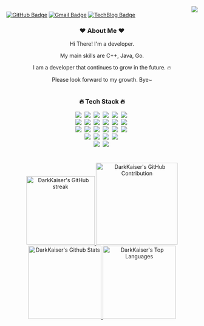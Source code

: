 <a href="https://hits.seeyoufarm.com">
  <img align="right" src="https://hits.seeyoufarm.com/api/count/incr/badge.svg?url=https%3A%2F%2Fgithub.com%2FDarkKaiser%2Fhit-counter&count_bg=%2379C83D&title_bg=%23555555&icon=&icon_color=%23E7E7E7&title=Visitors&edge_flat=false"/>
</a>

[![GitHub Badge](https://img.shields.io/badge/-DarkKaiser-grey?style=flat&logo=github&logoColor=white&link=https://github.com/DarkKaiser/)](https://www.github.com/DarkKaiser/) 
[![Gmail Badge](https://img.shields.io/badge/-darkkaiser@gmail.com-c14438?style=flat&logo=Gmail&logoColor=white&link=mailto:darkkaiser@gmail.com)](mailto:darkkaiser@gmail.com) 
[![TechBlog Badge](https://img.shields.io/badge/Tech%20Blog-yellow?style=flat&logo=GitHub%20Sponsors&logoColor=white)](http://www.darkkaiser.com/)

<div align="center">

<h3><b>❤️ About Me ❤️</b></h3>
<p>Hi There! I'm a developer.</p>
<p>My main skills are C++, Java, Go.</p>
<p>I am a developer that continues to grow in the future. 🔥</p>
<p>Please look forward to my growth. Bye~</p>

#
<h3>🔥 Tech Stack 🔥</h3>

<p>
  <img src="https://img.shields.io/badge/c-%2300599C.svg?style=flat&logo=c&logoColor=white"/>&nbsp;
  <img src="https://img.shields.io/badge/C++-00599C?style=flat&logo=cplusplus&logoColor=white"/>&nbsp;
  <img src="https://img.shields.io/badge/java-%23ED8B00.svg?style=flat&logo=openjdk&logoColor=white"/>&nbsp;
  <img src="https://img.shields.io/badge/Go-00ADD8?style=flat&logo=Go&logoColor=white"/>&nbsp;
  <img src="https://img.shields.io/badge/Python-3766AB?style=flat&logo=Python&logoColor=white"/>&nbsp;
  <img src="https://img.shields.io/badge/Javascript-ffb13b?style=flat&logo=javascript&logoColor=white"/>&nbsp;
  <br/>
  <img src="https://img.shields.io/badge/Visual%20Studio-5C2D91.svg?style=flat&logo=visual-studio&logoColor=white"/>&nbsp;
  <img src="https://img.shields.io/badge/Visual%20Studio%20Code-0078d7.svg?style=flat&logo=visual-studio-code&logoColor=white"/>&nbsp;
  <img src="https://img.shields.io/badge/IntelliJIDEA-000000.svg?style=flat&logo=intellij-idea&logoColor=white"/>&nbsp;
  <img src="https://img.shields.io/badge/GoLand-0f0f0f?&style=flat&logo=goland&logoColor=white"/>&nbsp;
  <img src="https://img.shields.io/badge/Eclipse-FE7A16.svg?style=flat&logo=Eclipse&logoColor=white"/>&nbsp;  
  <img src="https://img.shields.io/badge/sublime_text-%23575757.svg?style=flat&logo=sublime-text&logoColor=important"/>&nbsp;
  <br/>
  <img src="https://img.shields.io/badge/GitHub-gray?style=flat&logo=GitHub&logoColor=black"/>&nbsp;
  <img src="https://img.shields.io/badge/Git-blue?style=flat&logo=Git&logoColor=F05032"/>&nbsp;
  <img src="https://img.shields.io/badge/subversion-%23809CC9.svg?style=flat&logo=subversion&logoColor=white"/>&nbsp;
  <img src="https://img.shields.io/badge/Docker-2496ED?style=flat&logo=Docker&logoColor=white"/>&nbsp;
  <img src="https://img.shields.io/badge/jenkins-%232C5263.svg?style=flat&logo=jenkins&logoColor=white"/>&nbsp;
  <img src="https://img.shields.io/badge/Notion-b4f5bd?style=flat&logo=Notion&logoColor=black"/>&nbsp;
  <br/>
  <img src="https://img.shields.io/badge/Microsoft%20SQL%20Server-CC2927?style=flat&logo=microsoft%20sql%20server&logoColor=white"/>&nbsp;
  <img src="https://img.shields.io/badge/Mysql-E6B91E?style=flat&logo=MySql&logoColor=white"/>&nbsp;
  <img src="https://img.shields.io/badge/MariaDB-003545?style=flat&logo=mariadb&logoColor=white"/>&nbsp;
  <img src="https://img.shields.io/badge/sqlite-%2307405e.svg?style=flat&logo=sqlite&logoColor=white"/>&nbsp;
  <br/>
  <img src="https://img.shields.io/badge/Windows-0078D6?style=flat&logo=windows&logoColor=white">&nbsp;
  <img src="https://img.shields.io/badge/Linux-FCC624?style=flat&logo=linux&logoColor=black">&nbsp;
</p>

#
<a href="https://github.com/DarkKaiser">
  <img src="https://github-readme-streak-stats.herokuapp.com/?user=DarkKaiser&theme=dracula&border=7F3FBF&background=0D1117" alt="DarkKaiser's GitHub streak" height="180px"/>
</a>

<a href="https://github.com/DarkKaiser">
  <img src="http://github-profile-summary-cards.vercel.app/api/cards/profile-details?username=DarkKaiser&theme=dracula" alt="DarkKaiser's GitHub Contribution" height="215px"/>
</a>

<a href="https://github.com/DarkKaiser">
  <img alt="DarkKaiser's Github Stats" src="https://github-readme-stats.vercel.app/api?username=DarkKaiser&count_private=true&theme=dracula&hide_rank=false&rank_icon=github" height="192px" />
</a>
<a href="https://github.com/DarkKaiser">
  <img alt="DarkKaiser's Top Languages" src="https://github-readme-stats.vercel.app/api/top-langs/?username=DarkKaiser&langs_count=8&layout=compact&theme=dracula" height="192px" />
</a>

</div>
